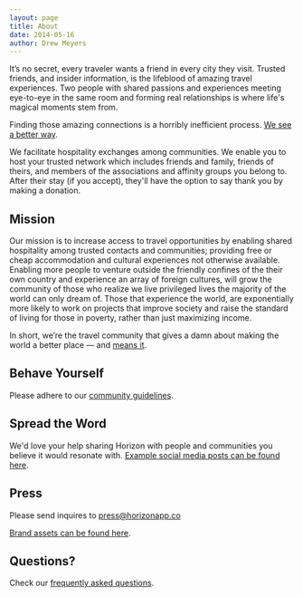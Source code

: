 ```yaml
---
layout: page
title: About
date: 2014-05-16
author: Drew Meyers
---
```

It’s no secret, every traveler wants a friend in every city they visit. Trusted friends, and insider information, is the lifeblood of amazing travel experiences. Two people with shared passions and experiences meeting eye-to-eye in the same room and forming real relationships is where life's magical moments stem from.

Finding those amazing connections is a horribly inefficient process. [We see a better way](/blog/what-horizon-dream/).

We facilitate hospitality exchanges among communities. We enable you to host your trusted network which includes friends and family, friends of theirs, and members of the associations and affinity groups you belong to. After their stay (if you accept), they'll have the option to say thank you by making a donation.

## Mission

Our mission is to increase access to travel opportunities by enabling shared hospitality among trusted contacts and communities; providing free or cheap accommodation and cultural experiences not otherwise available. Enabling more people to venture outside the friendly confines of the their own country and experience an array of foreign cultures, will grow the community of those who realize we live privileged lives the majority of the world can only dream of. Those that experience the world, are exponentially more likely to work on projects that improve society and raise the standard of living for those in poverty, rather than just maximizing income.

In short, we’re the travel community that gives a damn about making the world a better place — and [means it](http://www.horizonapp.co/blog/travelbygiving-unlock-code/).

## Behave Yourself

Please adhere to our [community guidelines](/community-guidelines/).

## Spread the Word

We'd love your help sharing Horizon with people and communities you believe it would resonate with. [Example social media posts can be found here](/share/).

## Press

Please send inquires to [press@horizonapp.co](mailto:press@horizonapp.co)

[Brand assets can be found here](/brand/).

## Questions?

Check our [frequently asked questions](/faq/).